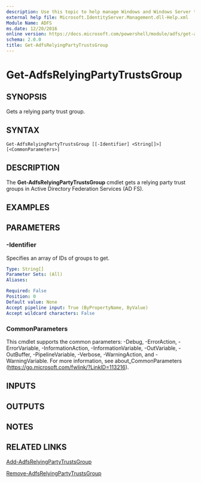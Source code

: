 ```yaml
---
description: Use this topic to help manage Windows and Windows Server technologies with Windows PowerShell.
external help file: Microsoft.IdentityServer.Management.dll-Help.xml
Module Name: ADFS
ms.date: 12/20/2016
online version: https://docs.microsoft.com/powershell/module/adfs/get-adfsrelyingpartytrustsgroup?view=windowsserver2019-ps&wt.mc_id=ps-gethelp
schema: 2.0.0
title: Get-AdfsRelyingPartyTrustsGroup
---
```


# Get-AdfsRelyingPartyTrustsGroup

## SYNOPSIS
Gets a relying party trust group.

## SYNTAX

```
Get-AdfsRelyingPartyTrustsGroup [[-Identifier] <String[]>] [<CommonParameters>]
```

## DESCRIPTION
The **Get-AdfsRelyingPartyTrustsGroup** cmdlet gets a relying party trust groups in Active Directory Federation Services (AD FS).

## EXAMPLES

## PARAMETERS

### -Identifier
Specifies an array of IDs of groups to get.

```yaml
Type: String[]
Parameter Sets: (All)
Aliases: 

Required: False
Position: 0
Default value: None
Accept pipeline input: True (ByPropertyName, ByValue)
Accept wildcard characters: False
```

### CommonParameters
This cmdlet supports the common parameters: -Debug, -ErrorAction, -ErrorVariable, -InformationAction, -InformationVariable, -OutVariable, -OutBuffer, -PipelineVariable, -Verbose, -WarningAction, and -WarningVariable. For more information, see about_CommonParameters (https://go.microsoft.com/fwlink/?LinkID=113216).

## INPUTS

## OUTPUTS

## NOTES

## RELATED LINKS

[Add-AdfsRelyingPartyTrustsGroup](./Add-AdfsRelyingPartyTrustsGroup.md)

[Remove-AdfsRelyingPartyTrustsGroup](./Remove-AdfsRelyingPartyTrustsGroup.md)

